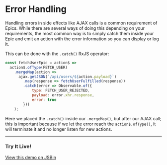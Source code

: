 # Error Handling

Handling errors in side effects like AJAX calls is a common requirement of Epics. While there are several ways of doing this depending on your requirements, the most common way is to simply catch them inside your Epic and emit an action with the error information so you can display or log it.

This can be done with the `.catch()` RxJS operator:

```js
const fetchUserEpic = action$ =>
  action$.ofType(FETCH_USER)
    .mergeMap(action =>
	  ajax.getJSON(`/api/users/${action.payload}`)
        .map(response => fetchUserFulfilled(response))
        .catch(error => Observable.of({
        	type: FETCH_USER_REJECTED,
        	payload: error.xhr.response,
        	error: true
        }))
    );
```

Here we placed the `.catch()` inside our `.mergeMap()`, but after our AJAX call; this is important because if we let the error reach the `action$.ofType()`, it will terminate it and no longer listen for new actions.

***

### Try It Live!

<a class="jsbin-embed" href="https://jsbin.com/yuleju/embed?js,output&height=500px">View this demo on JSBin</a><script src="https://static.jsbin.com/js/embed.min.js?3.37.0"></script>

